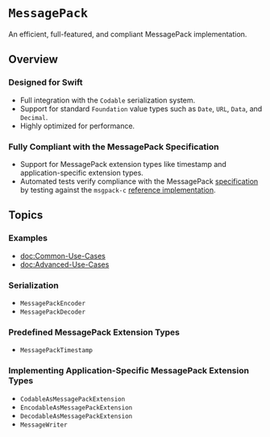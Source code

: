 # ``MessagePack``

An efficient, full-featured, and compliant MessagePack implementation.

## Overview

### Designed for Swift

- Full integration with the `Codable` serialization system.
- Support for standard `Foundation` value types such as `Date`, `URL`, `Data`, and `Decimal`.
- Highly optimized for performance.

### Fully Compliant with the MessagePack Specification

- Support for MessagePack extension types like timestamp and application-specific extension types.
- Automated tests verify compliance with the MessagePack [specification](https://github.com/msgpack/msgpack/blob/8aa09e2a6a9180a49fc62ecfefe149f063cc5e4b/spec.md) by testing against the `msgpack-c` [reference implementation](https://github.com/fumoboy007/MessagePackReferenceImplementation).

## Topics

### Examples

- <doc:Common-Use-Cases>
- <doc:Advanced-Use-Cases>

### Serialization

- ``MessagePackEncoder``
- ``MessagePackDecoder``

### Predefined MessagePack Extension Types

- ``MessagePackTimestamp``

### Implementing Application-Specific MessagePack Extension Types

- ``CodableAsMessagePackExtension``
- ``EncodableAsMessagePackExtension``
- ``DecodableAsMessagePackExtension``
- ``MessageWriter``
